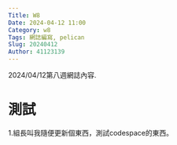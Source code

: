 ```yaml
---
Title: W8
Date: 2024-04-12 11:00
Category: w8
Tags: 網誌編寫, pelican
Slug: 20240412
Author: 41123139
---
```


2024/04/12第八週網誌內容.

<!-- PELICAN_END_SUMMARY -->

# 測試
1.組長叫我隨便更新個東西，測試codespace的東西。



